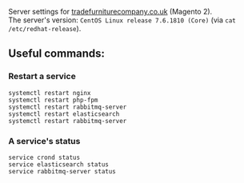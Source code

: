 Server settings for [tradefurniturecompany.co.uk](https://www.tradefurniturecompany.co.uk) (Magento 2).  
The server's version: `CentOS Linux release 7.6.1810 (Core)` (via `cat /etc/redhat-release`).

## Useful commands:
### Restart a service
```                                
systemctl restart nginx
systemctl restart php-fpm
systemctl restart rabbitmq-server
systemctl restart elasticsearch
systemctl restart rabbitmq-server  
```       

### A service's status
```         
service crond status
service elasticsearch status                        
service rabbitmq-server status
```                       